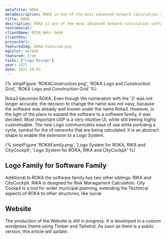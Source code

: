 ```yaml
---
metaTitle: ROKA
metaDescription: ROKA is one of the most advanced network calculation software for the simulation of gas, water and district heating networks.
title: ROKA
description: ROKA is one of the most advanced network calculation software for the simulation of gas, water and district heating networks.
testimonial: 
clientName: RZVN Wehr GmbH
clientPos: 
projectUrl: 
featuredImg: ROKA-featured.png
bgColor: 5e70e0
featured: true
tasks: ["Logo Design"]
year: 2021
date: 2021-10-03
---
```


{% simplFigure 'ROKAConstruction.png', 'ROKA Logo and Construction Grid', 'ROKA Logo and Construction Grid' %}

Roka<span class="superscript">3</span> becomes ROKA. Even though the numeration with the '3' was not longer accurate, the decision to change the name was not easy, bacause the software was already well known under the name Roka3. However, in the light of the plans to expand the software to a software family, it was decided.
Most important USP is a very intuitive UI, while still beeing highly customisable. The new Logo communicates ease of use while portraing a cycle, symbol for the of networks that are being calculated. It is an abstract shape to enable the extension to a Logo System.


{% simplFigure 'ROKAFamily.png', 'Logo System for ROKA, RIKA and CityCockpit', 'Logo System for ROKA, RIKA and CityCockpit' %}

## Logo Family for Software Family
Additional to ROKA the software family has two other siblings: RIKA and CityCockpit.
RIKA is designed for Risk Managament Calculation. City Cockpit is a tool for wider municipal planning, extending the Technical aspects of ROKA to other structures, like social. 

## Website
The production of the Website is still in progress.
It is developed in a custom wordpress theme using Timber and Tailwind.
As soon as there is a public version, this article will update.